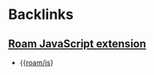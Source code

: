 
# Backlinks
## [Roam JavaScript extension](<Roam JavaScript extension.md>)
- {{[roam/js](<../roam/js.md>)}

